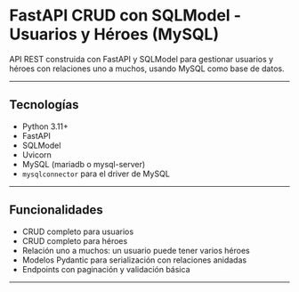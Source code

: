 # FastAPI CRUD con SQLModel - Usuarios y Héroes (MySQL)

API REST construida con FastAPI y SQLModel para gestionar usuarios y héroes con relaciones uno a muchos, usando MySQL como base de datos.

---

## Tecnologías

- Python 3.11+
- FastAPI
- SQLModel
- Uvicorn
- MySQL (mariadb o mysql-server)
- `mysqlconnector`  para el driver de MySQL

---

## Funcionalidades

- CRUD completo para usuarios
- CRUD completo para héroes
- Relación uno a muchos: un usuario puede tener varios héroes
- Modelos Pydantic para serialización con relaciones anidadas
- Endpoints con paginación y validación básica

---



